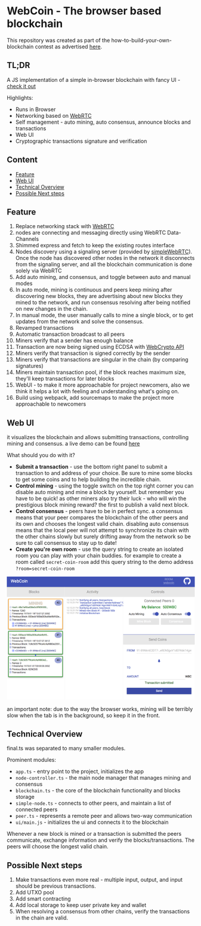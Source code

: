 # WebCoin - The browser based blockchain

This repository was created as part of the how-to-build-your-own-blockchain contest as advertised
[here](https://github.com/blockchain-academy/how-build-your-own-blockchain/blob/master/CONTEST.md).

## TL;DR

A JS implementation of a simple in-browser blockchain with fancy UI - [check it out](https://mrbar42.github.io/how-build-your-own-blockchain/)

Highlights:
- Runs in Browser
- Networking based on [WebRTC](https://webrtc.org/)
- Self management - auto mining, auto consensus, announce blocks and transactions
- Web UI
- Cryptographic transactions signature and verification

## Content
- [Feature](#feature)
- [Web UI](#web-ui)
- [Technical Overview](#technical-overview)
- [Possible Next steps](#possible-next-steps)


## Feature
1. Replace networking stack with [WebRTC](https://webrtc.org/)
  1. nodes are connecting and messaging directly using WebRTC Data-Channels
  2. Shimmed express and fetch to keep the existing routes interface
2. Nodes discovery using a signaling server (provided by [simpleWebRTC](https://simplewebrtc.com/)).
   Once the node has discovered other nodes in the network it disconnects from the signaling server, and all the blockchain communication is done solely via WebRTC
3. Add auto mining, and consensus, and toggle between auto and manual modes
  1. In auto mode, mining is continuous and peers keep mining after discovering new blocks,
     they are advertising about new blocks they mined to the network, and run consensus resolving after being notified on new changes in the chain.
  2. In manual mode, the user manually calls to mine a single block, or to get updates from the network and solve the consensus.
4. Revamped transactions
  1. Automatic transaction broadcast to all peers
  2. Miners verify that a sender has enough balance
  3. Transaction are now being signed using ECDSA with [WebCrypto API](https://en.wikipedia.org/wiki/Web_cryptography_API)
  4. Miners verify that transaction is signed correctly by the sender
  5. Miners verify that transactions are singular in the chain (by comparing signatures)
  6. Miners maintain transaction pool, if the block reaches maximum size, they'll keep transactions for later blocks
5. WebUI - to make it more approachable for project newcomers, also we think it helps a lot with feeling and understanding what's going on.
6. Build using webpack, add sourcemaps to make the project more approachable to newcomers

## Web UI

it visualizes the blockchain and allows submitting transactions, controlling mining and consensus.
a live demo can be found [here](https://mrbar42.github.io/how-build-your-own-blockchain/)


What should you do with it?
- **Submit a transaction** - use the bottom right panel to submit a transaction to and address of your choice.
Be sure to mine some blocks to get some coins and to help building the incredible chain.
- **Control mining** - using the toggle switch on the top right corner you can disable auto mining and mine a block by yourself.
but remember you have to be quick! as other miners also try their luck - who will win the prestigious block mining reward?
the first to publish a valid next block.
- **Control consensus** - peers have to be in perfect sync. a consensus means that your peer compares
the blockchain of the other peers and its own and chooses the longest valid chain.
disabling auto consensus means that the local peer will not attempt to synchronize its chain with the other chains slowly
but surely drifting away from the network so be sure to call consensus to stay up to date!
- **Create you're own room** - use the query string to create an isolated room you can play with your chain buddies.
for example to create a room called `secret-coin-room` add this query string to the demo address `?room=secret-coin-room`

![](./web-ui.png)

an important note: due to the way the browser works,
mining will be terribly slow when the tab is in the background, so keep it in the front.

## Technical Overview
 final.ts was separated to many smaller modules.

 Prominent modules:
 - `app.ts` - entry point to the project, initializes the app
 - `node-controller.ts` - the main node manager that manages mining and consensus
 - `blockchain.ts` - the core of the blockchain functionality and blocks storage
 - `simple-node.ts` - connects to other peers, and maintain a list of connected peers
 - `peer.ts` - represents a remote peer and allows two-way communication
 - `ui/main.js` - initializes the ui and connects it to the blockchain

Whenever a new block is mined or a transaction is submitted the peers communicate,
exchange information and verify the blocks/transactions.
The peers will choose the longest valid chain.


## Possible Next steps
1. Make transactions even more real - multiple input, output, and input should be previous transactions.
2. Add UTXO pool
3. Add smart contracting
4. Add local storage to keep user private key and wallet
5. When resolving a consensus from other chains, verify the transactions in the chain are valid.

